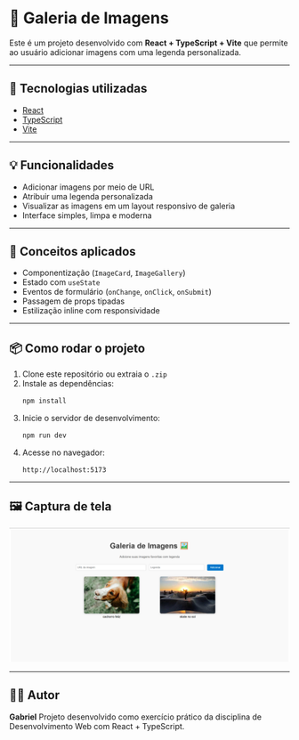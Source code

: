 # 📸 Galeria de Imagens

Este é um projeto desenvolvido com **React + TypeScript + Vite** que permite ao usuário adicionar imagens com uma legenda personalizada.

---

## 🚀 Tecnologias utilizadas

- [React](https://react.dev/)
- [TypeScript](https://www.typescriptlang.org/)
- [Vite](https://vitejs.dev/)

---

## 💡 Funcionalidades

- Adicionar imagens por meio de URL
- Atribuir uma legenda personalizada
- Visualizar as imagens em um layout responsivo de galeria
- Interface simples, limpa e moderna

---

## 🧠 Conceitos aplicados

- Componentização (`ImageCard`, `ImageGallery`)
- Estado com `useState`
- Eventos de formulário (`onChange`, `onClick`, `onSubmit`)
- Passagem de props tipadas
- Estilização inline com responsividade

---

## 📦 Como rodar o projeto

1. Clone este repositório ou extraia o `.zip`
2. Instale as dependências:
   ```bash
   npm install
   ```
3. Inicie o servidor de desenvolvimento:
   ```bash
   npm run dev
   ```
4. Acesse no navegador:
   ```
   http://localhost:5173
   ```

---

## 🖼️ Captura de tela

![Exemplo da galeria](./print-galeria.png)

---

## 👨‍💻 Autor

**Gabriel**
Projeto desenvolvido como exercício prático da disciplina de Desenvolvimento Web com React + TypeScript.

